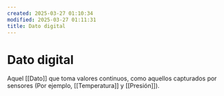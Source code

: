 ```yaml
---
created: 2025-03-27 01:10:34
modified: 2025-03-27 01:11:31
title: Dato digital
---
```

# Dato digital

Aquel [[Dato]] que toma valores continuos, como aquellos capturados por sensores (Por ejemplo, [[Temperatura]] y [[Presión]]).
